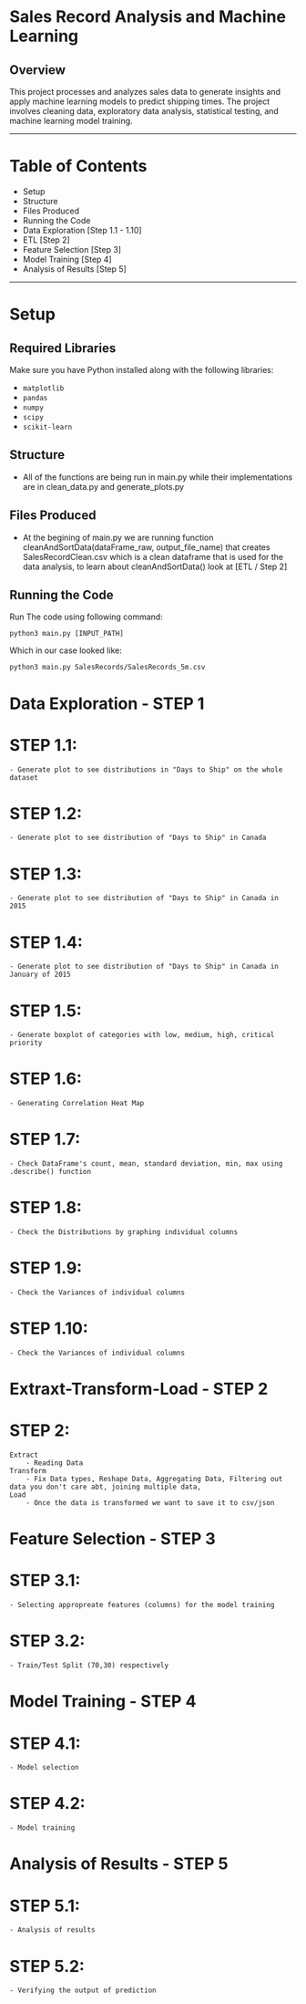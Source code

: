 # Sales Record Analysis and Machine Learning
## **Overview** 
This project processes and analyzes sales data to generate insights and apply machine learning models to predict shipping times. The project involves cleaning data, exploratory data analysis, statistical testing, and machine learning model training.

---

# Table of Contents #
- Setup
- Structure
- Files Produced
- Running the Code
- Data Exploration  [Step 1.1 - 1.10]  
- ETL [Step 2]
- Feature Selection  [Step 3]
- Model Training  [Step 4]
- Analysis of Results [Step 5]

---

# Setup #
## Required Libraries ##
Make sure you have Python installed along with the following libraries:
- `matplotlib`
- `pandas`
- `numpy`
- `scipy`
- `scikit-learn`

## Structure ##
- All of the functions are being run in main.py while their implementations are in clean_data.py and generate_plots.py 

## Files Produced #
- At the begining of main.py we are running function cleanAndSortData(dataFrame_raw, output_file_name) that creates SalesRecordClean.csv
which is a clean dataframe that is used for the data analysis, to learn about cleanAndSortData() look at [ETL / Step 2]


## Running the Code ##
Run The code using following command:
```
python3 main.py [INPUT_PATH]
```
Which in our case looked like:
```
python3 main.py SalesRecords/SalesRecords_5m.csv
```

# **Data Exploration - STEP 1** #
# STEP 1.1: 
    - Generate plot to see distributions in "Days to Ship" on the whole dataset

# STEP 1.2: 
    - Generate plot to see distribution of "Days to Ship" in Canada

# STEP 1.3: 
    - Generate plot to see distribution of "Days to Ship" in Canada in 2015

# STEP 1.4: 
    - Generate plot to see distribution of "Days to Ship" in Canada in January of 2015

# STEP 1.5: 
    - Generate boxplot of categories with low, medium, high, critical priority 

# STEP 1.6: 
    - Generating Correlation Heat Map 

# STEP 1.7: 
    - Check DataFrame's count, mean, standard deviation, min, max using .describe() function

# STEP 1.8: 
    - Check the Distributions by graphing individual columns

# STEP 1.9: 
    - Check the Variances of individual columns

# STEP 1.10: 
    - Check the Variances of individual columns

# **Extraxt-Transform-Load - STEP 2** #
# STEP 2: 
    Extract
        - Reading Data
    Transform
        - Fix Data types, Reshape Data, Aggregating Data, Filtering out data you don't care abt, joining multiple data, 
    Load
        - Once the data is transformed we want to save it to csv/json


# **Feature Selection - STEP 3** #
# STEP 3.1: 
    - Selecting appropreate features (columns) for the model training

# STEP 3.2: 
    - Train/Test Split (70,30) respectively


# **Model Training - STEP 4** #
# STEP 4.1: 
    - Model selection

# STEP 4.2: 
    - Model training


# **Analysis of Results - STEP 5** #
# STEP 5.1: 
    - Analysis of results

# STEP 5.2: 
    - Verifying the output of prediction



    

    




